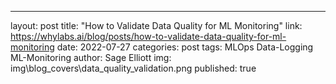 ---
layout: post
title:  "How to Validate Data Quality for ML Monitoring"
link: https://whylabs.ai/blog/posts/how-to-validate-data-quality-for-ml-monitoring
date:   2022-07-27
categories: post
tags: MLOps Data-Logging ML-Monitoring
author: Sage Elliott
img: img\blog_covers\data_quality_validation.png
published: true
